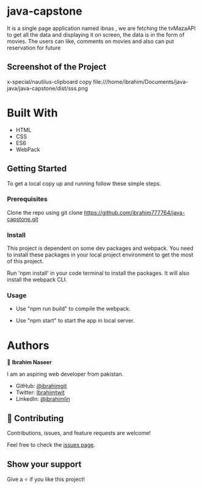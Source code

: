 # java-capstone


It is a single page application named ibnas , we are fetching the tvMazaAPI to get all the data and displaying it on screen, the data is in the form of movies. The users can like, comments on movies and also can put reservation for future

## Screenshot of the Project
 
 x-special/nautilus-clipboard
copy
file:///home/ibrahim/Documents/java-java/java-capstone/dist/sss.png


# Built With

- HTML
- CSS
- ES6
- WebPack

## Getting Started

To get a local copy up and running follow these simple steps.

### Prerequisites

Clone the repo using git clone https://github.com/ibrahim777764/java-capstone.git

### Install

This project is dependent on some dev packages and webpack. You need to install these packages in your local project environment to get the most of this project.

Run 'npm install' in your code terminal to install the packages. It will also install the webpack CLI.

### Usage

- Use "npm run build" to compile the webpack.

- Use "npm start" to start the app in local server.

# Authors

👤 **Ibrahim Naseer**

I am an aspiring web developer from pakistan.
- GitHub: [@ibrahimgit](https://github.com/ibrahim777764)
- Twitter: [Ibrahimtwit](https://twitter.com/Ibrahim66650696)
- LinkedIn: [@ibrahimlin](https://www.linkedin.com/in/ibrahim-naseer-215667225/)

## 🤝 Contributing

Contributions, issues, and feature requests are welcome!

Feel free to check the [issues page](../../issues/).

## Show your support

Give a ⭐️ if you like this project!
